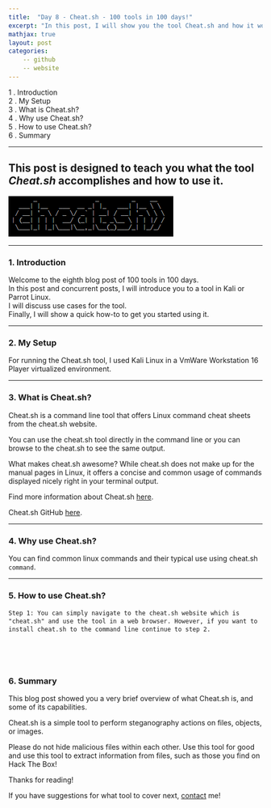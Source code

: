 ```yaml
---
title:  "Day 8 - Cheat.sh - 100 tools in 100 days!"
excerpt: "In this post, I will show you the tool Cheat.sh and how it works."
mathjax: true
layout: post
categories:
    -- github
    -- website
---
```


1 . Introduction
<br>
2 . My Setup
<br>
3 . What is Cheat.sh?
<br>
4 . Why use Cheat.sh?
<br>
5 . How to use Cheat.sh?
<br>
6 . Summary

---

## This post is designed to teach you what the tool *Cheat.sh* accomplishes and how to use it.

![](https://raw.githubusercontent.com/matthewomccorkle/matthewomccorkle.github.io/master/_posts/assets/100%20tools/cheat.sh/cheat1.PNG)

---

### 1. **Introduction**

Welcome to the eighth blog post of 100 tools in 100 days.<br> 
In this post and concurrent posts, I will introduce you to a tool in Kali or Parrot Linux. <br>
I will discuss use cases for the tool.<br> 
Finally, I will show a quick how-to to get you started using it. 

---

### 2. **My Setup**

For running the Cheat.sh tool, I used Kali Linux in a VmWare Workstation 16 Player virtualized environment.

---

### 3. **What is Cheat.sh?**

Cheat.sh is a command line tool that offers Linux command cheat sheets from the cheat.sh website.

You can use the cheat.sh tool directly in the command line or you can browse to the cheat.sh to see the same output. 

What makes cheat.sh awesome?
While cheat.sh does not make up for the manual pages in Linux, it offers a concise and common usage of commands displayed nicely right in your terminal output. 

Find more information about Cheat.sh [here](https://cheat.sh/).

Cheat.sh GitHub [here](https://github.com/chubin/cheat.sh).

---

### 4. **Why use Cheat.sh?**

You can find common linux commands and their typical use using cheat.sh `command`.

---

### 5. **How to use Cheat.sh?**

    Step 1: You can simply navigate to the cheat.sh website which is "cheat.sh" and use the tool in a web browser. However, if you want to install cheat.sh to the command line continue to step 2.

<br>

![]()
    

### 6. **Summary**

This blog post showed you a very brief overview of what Cheat.sh is, and some of its capabilities.

Cheat.sh is a simple tool to perform steganography actions on files, objects, or images.

Please do not hide malicious files within each other. Use this tool for good and use this tool to extract information from files, such as those you find on Hack The Box!

Thanks for reading!<br>

If you have suggestions for what tool to cover next, [contact](mailto:matthew.o.mccorkle@gmail.com) me!